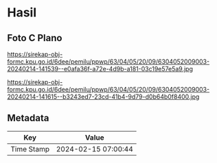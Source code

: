 # Hasil

## Foto C Plano

https://sirekap-obj-formc.kpu.go.id/6dee/pemilu/ppwp/63/04/05/20/09/6304052009003-20240214-141539--e0afa36f-a72e-4d9b-a181-03c19e57e5a9.jpg

https://sirekap-obj-formc.kpu.go.id/6dee/pemilu/ppwp/63/04/05/20/09/6304052009003-20240214-141615--b3243ed7-23cd-41b4-9d79-d0b64b0f8400.jpg


## Metadata

| Key        | Value               |
| ---------- | ------------------- |
| Time Stamp | 2024-02-15 07:00:44 |



